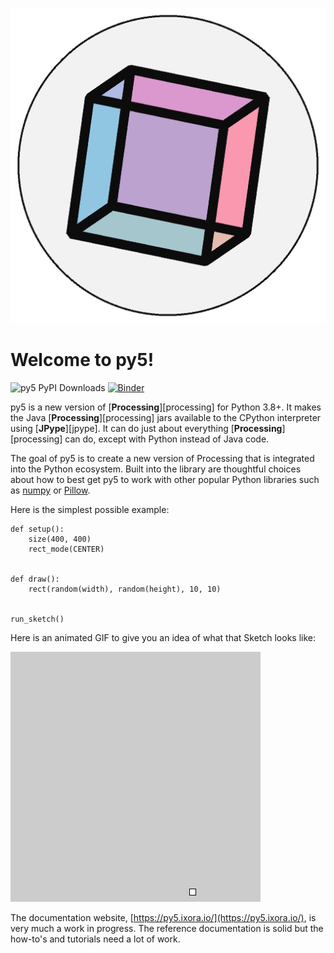 ![py5 logo](images/main/logo.png)

# Welcome to py5!

![py5 PyPI Downloads](https://img.shields.io/pypi/dm/py5?label=py5%20PyPI%20downloads) [![Binder](https://mybinder.org/badge_logo.svg)](https://mybinder.org/v2/gh/hx2A/py5book/HEAD?urlpath=lab)

py5 is a new version of [**Processing**][processing] for Python 3.8+. It makes
the Java [**Processing**][processing] jars available to the CPython interpreter
using [**JPype**][jpype]. It can do just about everything
[**Processing**][processing] can do, except with Python instead of Java code.

The goal of py5 is to create a new version of Processing that is integrated
into the Python ecosystem. Built into the library are thoughtful choices about
how to best get py5 to work with other popular Python libraries such as
[numpy](https://www.numpy.org/) or [Pillow](https://python-pillow.org/).

Here is the simplest possible example:

```{code-cell} ipython3
def setup():
    size(400, 400)
    rect_mode(CENTER)


def draw():
    rect(random(width), random(height), 10, 10)


run_sketch()
```

Here is an animated GIF to give you an idea of what that Sketch looks like:

![index_example](images/main/index_example.gif)

The documentation website, [https://py5.ixora.io/](https://py5.ixora.io/), is
very much a work in progress. The reference documentation is solid but the
how-to's and tutorials need a lot of work.
